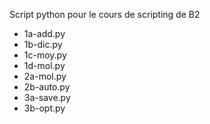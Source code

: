 Script python pour le cours de scripting de B2
- 1a-add.py
- 1b-dic.py
- 1c-moy.py
- 1d-mol.py
- 2a-mol.py
- 2b-auto.py
- 3a-save.py
- 3b-opt.py
